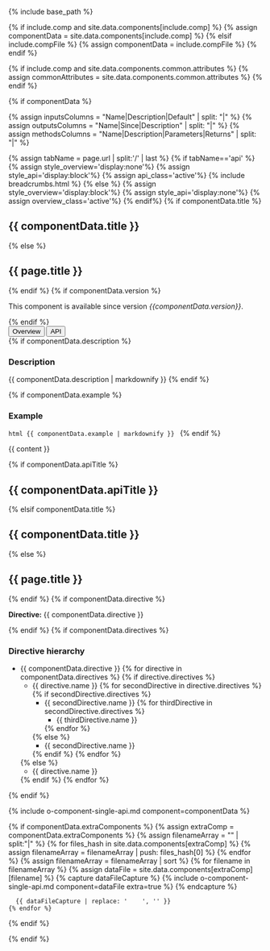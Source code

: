 {% include base_path %}

{% if include.comp and site.data.components[include.comp] %}
  {% assign componentData = site.data.components[include.comp] %}
{% elsif include.compFile %}
  {% assign componentData = include.compFile %}
{% endif %}

{% if include.comp and site.data.components.common.attributes %}
  {% assign commonAttributes = site.data.components.common.attributes %}
{% endif %}

{% if componentData %}

{% assign inputsColumns = "Name|Description|Default" | split: "|" %}
{% assign outputsColumns = "Name|Since|Description" | split: "|" %}
{% assign methodsColumns = "Name|Description|Parameters|Returns" | split: "|" %}

<script type="text/javascript">

  function openTab(evt, tabName) {
    var url="{{base_path}}{{page.url}}";
    url+='/../'+tabName;
    var loc_array = document.location.href.split('/');
    if (loc_array[loc_array.length - 1] !== tabName) {
      window.location.href=url;
    }

  }
</script>

{% assign tabName = page.url | split:'/' | last %}
{% if tabName=='api' %}
  {% assign style_overview='display:none'%}
  {% assign style_api='display:block'%}
  {% assign api_class='active'%}
  {% include breadcrumbs.html %}
{% else %}
  {% assign style_overview='display:block'%}
  {% assign style_api='display:none'%}
  {% assign overview_class='active'%}
{% endif%}
{% if componentData.title %}
  <h2 id="{{componentData.title}}" >{{ componentData.title }}</h2>
  {% else %}
  <h2 id="{{page.title}}" >{{ page.title }}</h2>
{% endif %}
 {% if componentData.version %}
 <p> This component is available since version <i>{{componentData.version}}</i>.</p>
 {% endif %}

<!-- Tab links -->
<div class="o-tab">
  <button class="o-tablinks {{overview_class}}"  onclick="openTab(event, 'overview')">Overview</button>
  <button class="o-tablinks {{api_class}}" onclick="openTab(event, 'api')">API</button>
</div>

<!-- OVERVIEW -->
<div id="overview" class="o-tabcontent" style="{{style_overview}}">
  {% if componentData.description %}
    <h3>Description</h3>
    {{ componentData.description | markdownify }}
  {% endif %}


  {% if componentData.example %}
    <h3 class="grey-color">Example</h3>
    ```html
      {{ componentData.example | markdownify }}
    ```
  {% endif %}

  {{ content }}
</div>

<!-- API -->
<div id="api" class="o-tabcontent" style="{{style_api}}">

  {% if componentData.apiTitle %}
    <h2 id="{{componentData.apiTitle}}" >{{ componentData.apiTitle }}</h2>
  {% elsif componentData.title %}
    <h2 id="{{componentData.title}}" >{{ componentData.title }}</h2>
  {% else %}
    <h2 id="{{page.title}}" >{{ page.title }}</h2>
  {% endif %}
  {% if componentData.directive %}
    <p><strong class="grey-color" id="{{componentData.directive}}">Directive:</strong> {{ componentData.directive }}</p>
  {% endif %}
  {% if componentData.directives %}
    <h3>Directive hierarchy</h3>
    <div class="multicolumnright jstreeloader">
      <ul>
        <li data-jstree='{"disabled":true, "opened":true, "icon":"{{ base_path }}/assets/jstree/html.png"}'>
          {{ componentData.directive }}
          {% for directive in componentData.directives %}
            {% if directive.directives %}
              <ul>
                <li data-jstree='{"disabled":true, "opened":true, "icon":"{{ base_path }}/assets/jstree/html.png"}'>{{ directive.name }}
                  {% for secondDirective in directive.directives %}
                    {% if secondDirective.directives %}
                      <ul>
                        <li data-jstree='{"disabled":true, "opened":true, "icon":"{{ base_path }}/assets/jstree/html.png"}'>{{ secondDirective.name }}
                          {% for thirdDirective in secondDirective.directives %}
                            <ul>
                              <li data-jstree='{"disabled":true, "icon":"{{ base_path }}/assets/jstree/html.png"}'>{{ thirdDirective.name }}</li>
                            </ul>
                          {% endfor %}
                        </li>
                      </ul>
                    {% else %}
                      <ul>
                        <li data-jstree='{"disabled":true, "icon":"{{ base_path }}/assets/jstree/html.png"}'>{{ secondDirective.name }}</li>
                      </ul>
                    {% endif %}
                  {% endfor %}
                </li>
              </ul>
            {% else %}
              <ul>
                <li data-jstree='{"disabled":true, "icon":"{{ base_path }}/assets/jstree/html.png"}'>{{ directive.name }}</li>
              </ul>
            {% endif %}
          {% endfor %}
        </li>
      </ul>
    </div>
  {% endif %}


  {% include o-component-single-api.md component=componentData %}

  {% if componentData.extraComponents %}
  {% assign extraComp = componentData.extraComponents %}
    {% assign filenameArray = "" | split:"|"  %}
    {% for files_hash in site.data.components[extraComp] %}
      {% assign filenameArray = filenameArray | push: files_hash[0] %}
    {% endfor %}
    {% assign filenameArray = filenameArray | sort %}
    {% for filename in filenameArray %}
      {% assign dataFile = site.data.components[extraComp][filename] %}
      {% capture dataFileCapture %}
        {% include o-component-single-api.md component=dataFile extra=true %}
      {% endcapture %}

      {{ dataFileCapture | replace: '    ', '' }}
    {% endfor %}
  {% endif %}

</div>
{% endif %}
